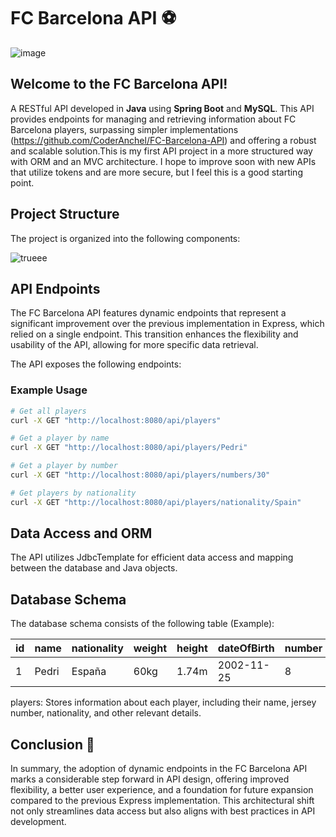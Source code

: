 # FC Barcelona API ⚽️

![image](https://github.com/user-attachments/assets/0b6bc082-e587-4cd2-81bf-2974b3073d22)

## Welcome to the FC Barcelona API!

A RESTful API developed in **Java** using **Spring Boot** and **MySQL**. This API provides endpoints for managing and retrieving information about FC Barcelona players, surpassing simpler implementations (https://github.com/CoderAnchel/FC-Barcelona-API) and offering a robust and scalable solution.This is my first API project in a more structured way with ORM and an MVC architecture. I hope to improve soon with new APIs that utilize tokens and are more secure, but I feel this is a good starting point.

## Project Structure

The project is organized into the following components:

![trueee](https://github.com/user-attachments/assets/f758c789-910c-47f6-bb13-f9c5965985bb)

## API Endpoints

The FC Barcelona API features dynamic endpoints that represent a significant improvement over the previous implementation in Express, which relied on a single endpoint. This transition enhances the flexibility and usability of the API, allowing for more specific data retrieval.

The API exposes the following endpoints:


### Example Usage

```bash
# Get all players
curl -X GET "http://localhost:8080/api/players"

# Get a player by name
curl -X GET "http://localhost:8080/api/players/Pedri"

# Get a player by number
curl -X GET "http://localhost:8080/api/players/numbers/30"

# Get players by nationality
curl -X GET "http://localhost:8080/api/players/nationality/Spain"
```

## Data Access and ORM

The API utilizes JdbcTemplate for efficient data access and mapping between the database and Java objects.

## Database Schema

The database schema consists of the following table (Example):

| id | name | nationality | weight | height | dateOfBirth | number | apparences | goals | assists | cleanSheets | saves |
| :--- | :--- | :--- | :--- | :--- | :--- | :--- | :--- | :--- | :--- | :--- | :--- |
| 1 | Pedri | España | 60kg | 1.74m | 2002-11-25 | 8 | 153 | 22 | 15 | null | null |

players: Stores information about each player, including their name, jersey number, nationality, and other relevant details.

## Conclusion 🎉

In summary, the adoption of dynamic endpoints in the FC Barcelona API marks a considerable step forward in API design, offering improved flexibility, a better user experience, and a foundation for future expansion compared to the previous Express implementation. This architectural shift not only streamlines data access but also aligns with best practices in API development.
